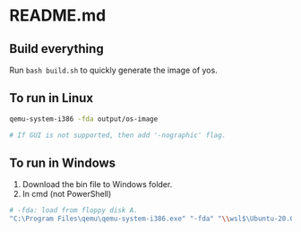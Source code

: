 # README.md

## Build everything
Run ```bash build.sh``` to quickly generate the image of yos.

## To run in Linux
```bash
qemu-system-i386 -fda output/os-image

# If GUI is not supported, then add '-nographic' flag.
```

## To run in Windows
1. Download the bin file to Windows folder.
2. In cmd (not PowerShell)
```bash
# -fda: load from floppy disk A.
"C:\Program Files\qemu\qemu-system-i386.exe" "-fda" "\\wsl$\Ubuntu-20.04-ypz\home\realypz\ypz_code\yos\output\os-image"
```
